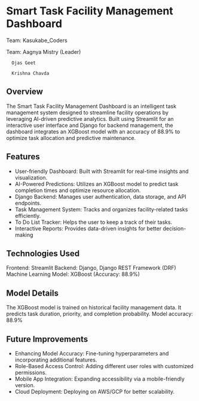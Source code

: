# Smart Task Facility Management Dashboard

Team: Kasukabe_Coders

Team: Aagnya Mistry (Leader)

      Ojas Geet
      
      Krishna Chavda

## Overview

The Smart Task Facility Management Dashboard is an intelligent task management system designed to streamline facility operations by leveraging AI-driven predictive analytics. Built using Streamlit for an interactive user interface and Django for backend management, the dashboard integrates an XGBoost model with an accuracy of 88.9% to optimize task allocation and predictive maintenance.

## Features

- User-friendly Dashboard: Built with Streamlit for real-time insights and visualization.
- AI-Powered Predictions: Utilizes an XGBoost model to predict task completion times and optimize resource allocation.
- Django Backend: Manages user authentication, data storage, and API endpoints.
- Task Management System: Tracks and organizes facility-related tasks efficiently.
- To Do List Tracker: Helps the user to keep a track of their tasks.
- Interactive Reports: Provides data-driven insights for better decision-making

## Technologies Used

Frontend: Streamlit
Backend: Django, Django REST Framework (DRF)
Machine Learning Model: XGBoost (Accuracy: 88.9%)

## Model Details

The XGBoost model is trained on historical facility management data.
It predicts task duration, priority, and completion probability.
Model accuracy: 88.9%

## Future Improvements

- Enhancing Model Accuracy: Fine-tuning hyperparameters and incorporating additional features.
- Role-Based Access Control: Adding different user roles with customized permissions.
- Mobile App Integration: Expanding accessibility via a mobile-friendly version.
- Cloud Deployment: Deploying on AWS/GCP for better scalability.

